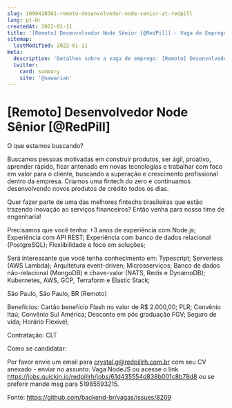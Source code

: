 ```yaml
---
slug: 1099410381-remoto-desenvolvedor-node-senior-at-redpill
lang: pt-br
createdAt: 2022-01-11
title: '[Remoto] Desenvolvedor Node Sênior [@RedPill] - Vaga de Emprego'
sitemap:
  lastModified: 2022-01-11
meta:
  description: 'Detalhes sobre a vaga de emprego: [Remoto] Desenvolvedor Node Sênior [@RedPill]'
  twitter:
    card: summary
    site: '@nawarian'
---
```


# [Remoto] Desenvolvedor Node Sênior [@RedPill]

O que estamos buscando?

Buscamos pessoas motivadas em construir produtos, ser ágil, proativo, aprender rápido, ficar antenado em novas tecnologias e trabalhar com foco em valor para o cliente, buscando a superação e crescimento profissional dentro da empresa. Criamos uma fintech do zero e continuamos desenvolvendo novos produtos de crédito todos os dias.

Quer fazer parte de uma das melhores fintechs brasileiras que estão trazendo inovação ao serviços financeiros? Então venha para nosso time de engenharia!


Precisamos que você tenha: 
+3 anos de experiência com Node.js;
Experiência com API REST;
Experiência com banco de dados relacional (PostgreSQL);
Flexiibilidade e foco em soluções;

Será interessante que você tenha conhecimento em:
Typescript;
Serverless (AWS Lambda);
Arquitetura event-driven;
Microsserviços;
Banco de dados não-relacional (MongoDB) e chave-valor (NATS, Redis e DynamoDB);
Kubernetes, AWS, GCP, Terraform e Elastic Stack;

São Paulo, São Paulo, BR (Remoto)

Benefícios:
Cartão benefício Flash no valor de R$ 2.000,00;
PLR;
Convênio Itaú;
Convênio Sul América;
Desconto em pós graduação FGV;
Seguro de vida;
Horário Flexível;

Contratação:
CLT

Como se candidatar:

Por favor envie um email para crystal.g@redpillrh.com.br com seu CV anexado - enviar no assunto: Vaga NodeJS ou acesse o link https://jobs.quickin.io/redpillrh/jobs/61d435554d838b001c8b78d8 ou se preferir mande msg para 51985593215.



Fonte: https://github.com/backend-br/vagas/issues/8209